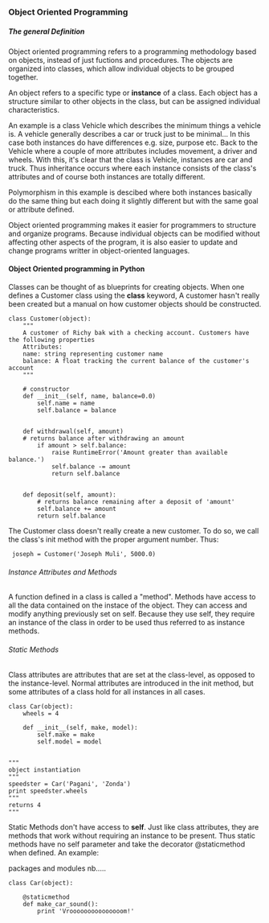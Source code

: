 ### Object Oriented Programming  

##### The general Definition  
Object oriented programming refers to a programming methodology based on objects, instead of just fuctions and procedures. The objects are organized into classes, which allow individual objects to be grouped together.  

An object refers to a specific type or **instance** of a class. Each object has a structure similar to other objects in the class, but can be assigned individual characteristics.  

An example is a class Vehicle which describes the minimum things a vehicle is. A vehicle generally describes a car or truck just to be minimal... In this case both instances do have differences e.g. size, purpose etc. Back to the Vehicle where a couple of more attributes includes movement, a driver and wheels. With this, it's clear that the class is Vehicle, instances are car and truck. Thus inheritance occurs where each instance consists of the class's attributes and of course both instances are totally different.  

Polymorphism in this example is descibed where both instances basically do the same thing but each doing it slightly different but with the same goal or attribute defined.  

Object oriented programming makes it easier for programmers to structure and organize programs. Because individual objects can be modified without affecting other aspects of the program, it is also easier to update and change programs writter in object-oriented languages.  


#### Object Oriented programming in Python  

Classes can be thought of as blueprints for creating objects. When one defines a Customer class using the **class** keyword, A customer hasn't really been created but a manual on how customer objects should be constructed.  

```
class Customer(object):
	"""
	A customer of Richy bak with a checking account. Customers have the following properties
	Attributes:  
	name: string representing customer name  
	balance: A float tracking the current balance of the customer's account
	"""

	# constructor
	def __init__(self, name, balance=0.0)
		self.name = name
		self.balance = balance


	def withdrawal(self, amount)
	# returns balance after withdrawing an amount
		if amount > self.balance:
			raise RuntimeError('Amount greater than available balance.')
			self.balance -= amount
			return self.balance


	def deposit(self, amount):
		# returns balance remaining after a deposit of 'amount'
		self.balance += amount
		return self.balance
```

The Customer class doesn't really create a new customer. To do so, we call the class's init method with the proper argument number. Thus:  
```
 joseph = Customer('Joseph Muli', 5000.0)
```


###### Instance Attributes and Methods  

A function defined in a class is called a "method". Methods have access to all the data contained on the instace of the object. They can access and modify anything previously set on self. Because they use self, they require an instance of the class in order to be used thus referred to as instance methods.  


###### Static Methods  

Class attributes are attributes that are set at the class-level, as opposed to the instance-level. Normal attributes are introduced in the init method, but some attributes of a class hold for all instances in all cases.

```
class Car(object):
	wheels = 4

	def __init__(self, make, model):
		self.make = make
		self.model = model


"""
object instantiation
"""
speedster = Car('Pagani', 'Zonda')
print speedster.wheels
"""
returns 4
"""

```

Static Methods don't have access to **self**. Just like class attributes, they are methods that work without requiring an instance to be present. Thus static methods have no self parameter and take the decorator @staticmethod when defined. An example: 

packages and modules nb..... 

```
class Car(object):
	
	@staticmethod
	def make_car_sound():
		print 'Vrooooooooooooooom!'

```